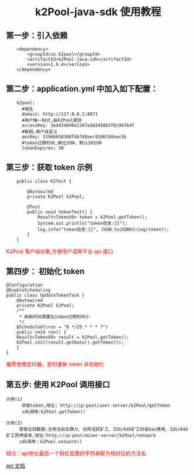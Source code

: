 
#                     <center>k2Pool-java-sdk 使用教程</center>

## 第一步：引入依赖

		<dependency>
		    <groupId>io.k2pool</groupId>
		    <artifactId>k2Pool-java-sdk</artifactId>
		    <version>1.6.4</version>
		</dependency>

## 第二步：application.yml 中加入如下配置：

		k2pool:
		  #域名
		  domain: http://127.0.0.1:8071
		  #用户唯一标识,由K2Pool提供
		  accessKey: 3e4434699e1347ed8245883f8c96f64f
		  #秘钥,用户自定义
		  aesKey: 51966658308f4b7d8eec93d67d4eec5b
		  #token过期时间,单位分钟，默认30分钟
		  tokenExpires: 30


## 第三步：获取 token 示例

		public class K2Test {

		    @Autowired
		    private K2Pool k2Pool;
	
		    @Test
		    public void tokenTest() {
		        Result<TokenVO> token = k2Pool.getToken();
		        System.out.println("token信息:{}");
		        log.info("token信息:{}", JSON.toJSONString(token));
		    }
	    }
<font color="red">K2Pool 客户端对象,方便用户调用平台 api 接口</font>

## 第四步： 初始化 token

	@Configuration
	@EnableScheduling
	public class UpdateTokenTask {
	    @Autowired
	    private K2Pool k2Pool;
	    /**
	     * 刷新时间需要比token过期时间小
	     */
	    @Scheduled(cron = "0 */25 * * * ?")
	    public void run() {
		Result<TokenVO> result = k2Pool.getToken();
		K2Pool.init(result.getData().getToken());
	    }
	}
<font color="red">推荐使用定时器，定时更新 token 并初始化</font>

## 第五步: 使用 K2Pool 调用接口

	示例(1)
          获取token,地址: http://ip:post/user-server/k2Pool/getToken
	      sdk调用:k2Pool.getToken()
	
    示例(2)
         获取全网数据:全网当前总算力、全网活跃矿工、32G/64G矿工封装Gas费用、32G/64G矿工质押成本,地址:http://ip:post/miner-server/k2Pool/network
         sdk调用：k2Pool.network()

<font color="red">结论：api地址最后一个斜杠后面的字符串即为相对应的方法名</font>


[api 文档][Wiki]

[Wiki]:https://github.com/baohj/k2Pool-java-sdk/wiki
